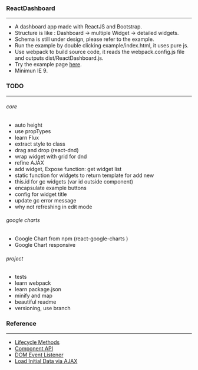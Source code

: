 ### ReactDashboard
---
* A dashboard app made with ReactJS and Bootstrap.
* Structure is like : Dashboard -> multiple Widget -> detailed widgets.
* Schema is still under design, please refer to the example.
* Run the example by double clicking example/index.html, it uses pure js.
* Use webpack to build source code, it reads the webpack.config.js file and outputs dist/ReactDashboard.js.
* Try the example page [here](http://gjk0090.github.io/ReactDashboard "ReactDashboard Example").
* Minimun IE 9.

### TODO
---
###### core
* auto height
* use propTypes
* learn Flux
* extract style to class
* drag and drop (react-dnd)
* wrap widget with grid for dnd
* refine AJAX
* add widget, Expose function: get widget list
* static function for widgets to return template for add new
* this.id for gc widgets (var id outside component)
* encapsulate example buttons
* config for widget title
* update gc error message
* why not refreshing in edit mode

###### google charts
* Google Chart from npm (react-google-charts )
* Google Chart responsive

###### project
* tests
* learn webpack
* learn package.json
* minify and map
* beautiful readme
* versioning, use branch


### Reference
---
* [Lifecycle Methods](https://facebook.github.io/react/docs/component-specs.html)
* [Component API](https://facebook.github.io/react/docs/component-api.html)
* [DOM Event Listener](https://facebook.github.io/react/tips/dom-event-listeners.html)
* [Load Initial Data via AJAX](https://facebook.github.io/react/tips/initial-ajax.html)
